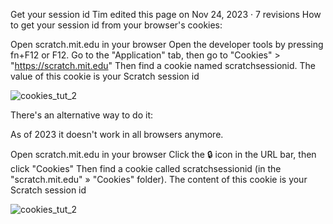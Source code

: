 Get your session id
Tim edited this page on Nov 24, 2023 · 7 revisions
How to get your session id from your browser's cookies:

Open scratch.mit.edu in your browser
Open the developer tools by pressing fn+F12 or F12.
Go to the "Application" tab, then go to "Cookies" > "https://scratch.mit.edu"
Then find a cookie named scratchsessionid. The value of this cookie is your Scratch session id

![cookies_tut_2](https://raw.githubusercontent.com/TimMcCool/scratchattach/main/wiki/images/cookies_tut_1.png)




There's an alternative way to do it:

As of 2023 it doesn't work in all browsers anymore.

Open scratch.mit.edu in your browser
Click the 🔒 icon in the URL bar, then click "Cookies"
Then find a cookie called scratchsessionid (in the "scratch.mit.edu" » "Cookies" folder). The content of this cookie is your Scratch session id

![cookies_tut_2](https://github.com/hcr5/SessionID-Torturial/assets/157815647/7eea8a94-e7c7-4e1b-8c1f-0433e6395568)
